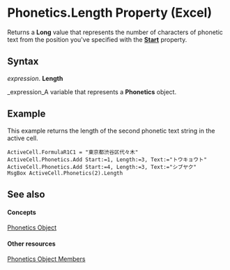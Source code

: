 
# Phonetics.Length Property (Excel)

Returns a  **Long** value that represents the number of characters of phonetic text from the position you've specified with the **[Start](987613b4-7f33-7004-6abf-fb52061cb722.md)** property.


## Syntax

 _expression_. **Length**

 _expression_A variable that represents a  **Phonetics** object.


## Example

This example returns the length of the second phonetic text string in the active cell.


```
ActiveCell.FormulaR1C1 = "東京都渋谷区代々木" 
ActiveCell.Phonetics.Add Start:=1, Length:=3, Text:="トウキョウト" 
ActiveCell.Phonetics.Add Start:=4, Length:=3, Text:="シブヤク" 
MsgBox ActiveCell.Phonetics(2).Length
```


## See also


#### Concepts


 [Phonetics Object](77c0c55c-a181-c68a-24ed-e6bcaf514663.md)
#### Other resources


 [Phonetics Object Members](80fd2a10-1727-b652-5f81-6143ae8bead3.md)
